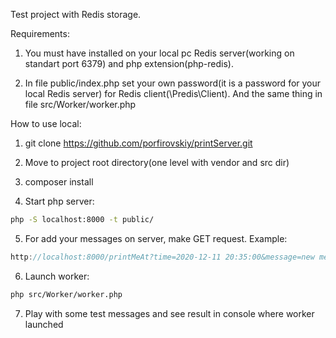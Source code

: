 
Test project with Redis storage.

Requirements:

1. You must have installed on your local pc Redis server(working on standart port 6379)
and php extension(php-redis).

2. In file public/index.php set your own password(it is a password for your local Redis server) for Redis client(\Predis\Client).
   And the same thing in file src/Worker/worker.php


How to use local:

1. git clone https://github.com/porfirovskiy/printServer.git

2. Move to project root directory(one level with vendor and src dir)

3. composer install

4. Start php server:
```sh
php -S localhost:8000 -t public/
```
5. For add your messages on server, make GET request.
Example:
```js
http://localhost:8000/printMeAt?time=2020-12-11 20:35:00&message=new message 32
```
6. Launch worker:
```sh
php src/Worker/worker.php
```
7. Play with some test messages and see result in console where worker launched


